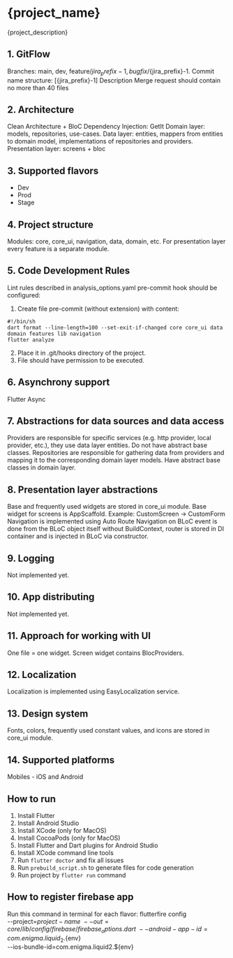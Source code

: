 # {project_name}
{project_description}

## 1. GitFlow
Branches: main, dev, feature/${jira_prefix}-1, bugfix/${jira_prefix}-1.
Commit name structure: [{jira_prefix}-1] Description
Merge request should contain no more than 40 files

## 2. Architecture
Clean Architecture + BloC
Dependency Injection: GetIt
Domain layer: models, repositories, use-cases.
Data layer: entities, mappers from entities to domain model, implementations of repositories and providers.
Presentation layer: screens + bloc

## 3. Supported flavors
- Dev
- Prod
- Stage

## 4. Project structure
Modules: core, core_ui, navigation, data, domain, etc.
For presentation layer every feature is a separate module.

## 5. Code Development Rules
Lint rules described in analysis_options.yaml
pre-commit hook should be configured:
1. Create file pre-commit (without extension) with content:
```
#!/bin/sh
dart format --line-length=100 --set-exit-if-changed core core_ui data domain features lib navigation
flutter analyze
```
2. Place it in .git/hooks directory of the project.
3. File should have permission to be executed.

## 6. Asynchrony support
Flutter Async

## 7. Abstractions for data sources and data access
Providers are responsible for specific services (e.g. http provider, local provider, etc.),
they use data layer entities. Do not have abstract base classes.
Repositories are responsible for gathering data from providers
and mapping it to the corresponding domain layer models. Have abstract base classes in domain layer.

## 8. Presentation layer abstractions
Base and frequently used widgets are stored in core_ui module.
Base widget for screens is AppScaffold.
Example: CustomScreen -> CustomForm
Navigation is implemented using Auto Route
Navigation on BLoC event is done from the BLoC object itself without BuildContext,
router is stored in DI container and is injected in BLoC via constructor.

## 9. Logging
Not implemented yet.

## 10. App distributing
Not implemented yet.

## 11. Approach for working with UI
One file = one widget.
Screen widget contains BlocProviders.

## 12. Localization
Localization is implemented using EasyLocalization service.

## 13. Design system
Fonts, colors, frequently used constant values, and icons are stored in core_ui module.

## 14. Supported platforms
Mobiles - iOS and Android

## How to run

1. Install Flutter
2. Install Android Studio
3. Install XCode (only for MacOS)
4. Install CocoaPods (only for MacOS)
5. Install Flutter and Dart plugins for Android Studio
6. Install XCode command line tools
7. Run `flutter doctor` and fix all issues
8. Run `prebuild_script.sh` to generate files for code generation
9. Run project by `flutter run` command

## How to register firebase app

Run this command in terminal for each flavor:
flutterfire config \
--project=${project-name} \
--out=core/lib/config/firebase/firebase_options.dart \
--android-app-id=com.enigma.liquid_2.${env} \
--ios-bundle-id=com.enigma.liquid2.${env} 
